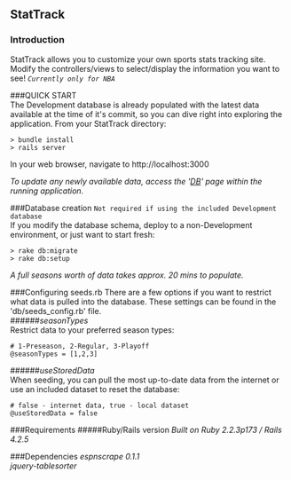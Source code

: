## StatTrack

### Introduction
StatTrack allows you to customize your own sports stats tracking site. Modify the controllers/views to select/display the information you want to see!  *`Currently only for NBA`*

###QUICK START  
The Development database is already populated with the latest data available at the time of it's commit, so you can dive right into exploring the application.  From your StatTrack directory:
```
> bundle install
> rails server
```

In your web browser, navigate to http://localhost:3000

*To update any newly available data, access the '[DB](http://localhost:3000/maintain_db)' page within the running application.*

###Database creation
`Not required if using the included Development database`  
If you modify the database schema, deploy to a non-Development environment, or just want to start fresh:
```
> rake db:migrate
> rake db:setup
```
*A full seasons worth of data takes approx. 20 mins to populate.*

###Configuring seeds.rb
There are a few options if you want to restrict what data is pulled into the database. These settings can be found in the 'db/seeds_config.rb' file.    
######*seasonTypes*  
Restrict data to your preferred season types:  
```
# 1-Preseason, 2-Regular, 3-Playoff  
@seasonTypes = [1,2,3]
```

######*useStoredData*  
When seeding, you can pull the most up-to-date data from the internet or use an included dataset to reset the database:  
```
# false - internet data, true - local dataset  
@useStoredData = false
```

###Requirements
#####Ruby/Rails version
*Built on Ruby 2.2.3p173 / Rails 4.2.5*

###Dependencies
*espnscrape 0.1.1  
jquery-tablesorter*
